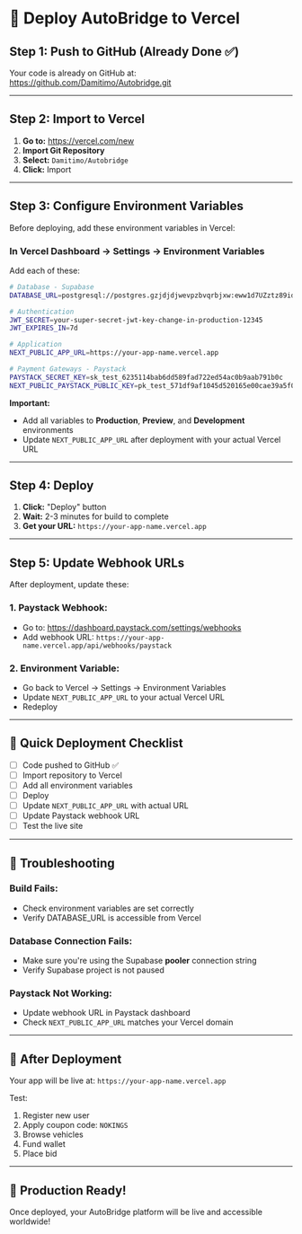 # 🚀 Deploy AutoBridge to Vercel

## Step 1: Push to GitHub (Already Done ✅)

Your code is already on GitHub at: https://github.com/Damitimo/Autobridge.git

---

## Step 2: Import to Vercel

1. **Go to:** https://vercel.com/new
2. **Import Git Repository**
3. **Select:** `Damitimo/Autobridge`
4. **Click:** Import

---

## Step 3: Configure Environment Variables

Before deploying, add these environment variables in Vercel:

### **In Vercel Dashboard → Settings → Environment Variables**

Add each of these:

```bash
# Database - Supabase
DATABASE_URL=postgresql://postgres.gzjdjdjwevpzbvqrbjxw:eww1d7UZztz89idS@aws-1-us-east-2.pooler.supabase.com:5432/postgres

# Authentication
JWT_SECRET=your-super-secret-jwt-key-change-in-production-12345
JWT_EXPIRES_IN=7d

# Application
NEXT_PUBLIC_APP_URL=https://your-app-name.vercel.app

# Payment Gateways - Paystack
PAYSTACK_SECRET_KEY=sk_test_6235114bab6dd589fad722ed54ac0b9aab791b0c
NEXT_PUBLIC_PAYSTACK_PUBLIC_KEY=pk_test_571df9af1045d520165e00cae39a5f09d27ef08f
```

**Important:**
- Add all variables to **Production**, **Preview**, and **Development** environments
- Update `NEXT_PUBLIC_APP_URL` after deployment with your actual Vercel URL

---

## Step 4: Deploy

1. **Click:** "Deploy" button
2. **Wait:** 2-3 minutes for build to complete
3. **Get your URL:** `https://your-app-name.vercel.app`

---

## Step 5: Update Webhook URLs

After deployment, update these:

### **1. Paystack Webhook:**
- Go to: https://dashboard.paystack.com/settings/webhooks
- Add webhook URL: `https://your-app-name.vercel.app/api/webhooks/paystack`

### **2. Environment Variable:**
- Go back to Vercel → Settings → Environment Variables
- Update `NEXT_PUBLIC_APP_URL` to your actual Vercel URL
- Redeploy

---

## 🎯 Quick Deployment Checklist

- [ ] Code pushed to GitHub ✅
- [ ] Import repository to Vercel
- [ ] Add all environment variables
- [ ] Deploy
- [ ] Update `NEXT_PUBLIC_APP_URL` with actual URL
- [ ] Update Paystack webhook URL
- [ ] Test the live site

---

## 🔧 Troubleshooting

### **Build Fails:**
- Check environment variables are set correctly
- Verify DATABASE_URL is accessible from Vercel

### **Database Connection Fails:**
- Make sure you're using the Supabase **pooler** connection string
- Verify Supabase project is not paused

### **Paystack Not Working:**
- Update webhook URL in Paystack dashboard
- Check `NEXT_PUBLIC_APP_URL` matches your Vercel domain

---

## 📝 After Deployment

Your app will be live at: `https://your-app-name.vercel.app`

Test:
1. Register new user
2. Apply coupon code: `NOKINGS`
3. Browse vehicles
4. Fund wallet
5. Place bid

---

## 🎊 Production Ready!

Once deployed, your AutoBridge platform will be live and accessible worldwide!
